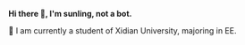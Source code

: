 **Hi there 👋, I'm sunling, not a bot.**

:rocket: I am currently a student of Xidian University, majoring in EE.







